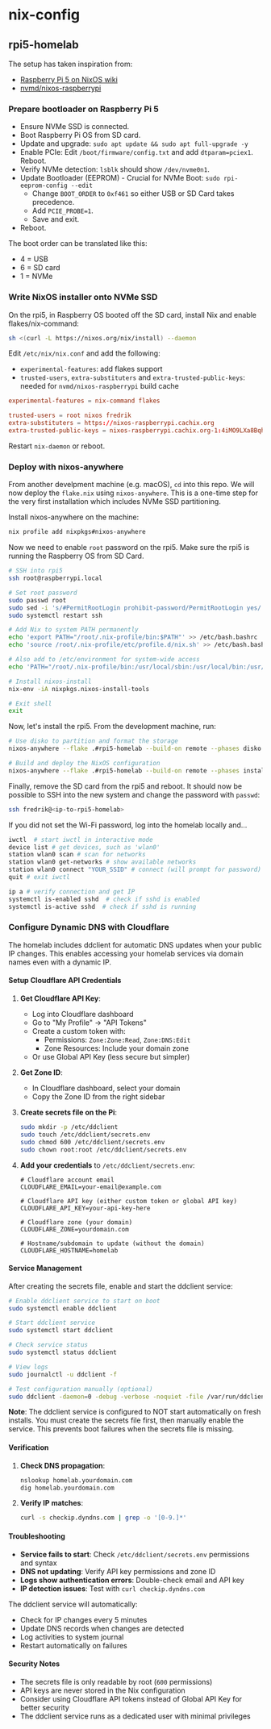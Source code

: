 # nix-config

## rpi5-homelab

The setup has taken inspiration from:

- [Raspberry Pi 5 on NixOS wiki](https://wiki.nixos.org/wiki/NixOS_on_ARM/Raspberry_Pi_5)
- [nvmd/nixos-raspberrypi](https://github.com/nvmd/nixos-raspberrypi)

### Prepare bootloader on Raspberry Pi 5

- Ensure NVMe SSD is connected.
- Boot Raspberry Pi OS from SD card.
- Update and upgrade: `sudo apt update && sudo apt full-upgrade -y`
- Enable PCIe: Edit `/boot/firmware/config.txt` and add `dtparam=pciex1`.
  Reboot.
- Verify NVMe detection: `lsblk` should show `/dev/nvme0n1`.
- Update Bootloader (EEPROM) - Crucial for NVMe Boot:
  `sudo rpi-eeprom-config --edit`
  - Change `BOOT_ORDER` to `0xf461` so either USB or SD Card takes precedence.
  - Add `PCIE_PROBE=1`.
  - Save and exit.
- Reboot.

The boot order can be translated like this:

- 4 = USB
- 6 = SD card
- 1 = NVMe

### Write NixOS installer onto NVMe SSD

On the rpi5, in Raspberry OS booted off the SD card, install Nix and enable
flakes/nix-command:

```sh
sh <(curl -L https://nixos.org/nix/install) --daemon
```

Edit `/etc/nix/nix.conf` and add the following:

- `experimental-features`: add flakes support
- `trusted-users`, `extra-substituters` and `extra-trusted-public-keys`: needed
  for `nvmd/nixos-raspberrypi` build cache

```conf
experimental-features = nix-command flakes

trusted-users = root nixos fredrik
extra-substituters = https://nixos-raspberrypi.cachix.org
extra-trusted-public-keys = nixos-raspberrypi.cachix.org-1:4iMO9LXa8BqhU+Rpg6LQKiGa2lsNh/j2oiYLNOQ5sPI=
```

Restart `nix-daemon` or reboot.

### Deploy with nixos-anywhere

From another develpment machine (e.g. macOS), `cd` into this repo. We will now
deploy the `flake.nix` using `nixos-anywhere`. This is a one-time step for the
very first installation which includes NVMe SSD partitioning.

Install nixos-anywhere on the machine:

```sh
nix profile add nixpkgs#nixos-anywhere
```

Now we need to enable `root` password on the rpi5. Make sure the rpi5 is running
the Raspberry OS from SD Card.

```sh
# SSH into rpi5
ssh root@raspberrypi.local

# Set root password
sudo passwd root
sudo sed -i 's/#PermitRootLogin prohibit-password/PermitRootLogin yes/' /etc/ssh/sshd_config
sudo systemctl restart ssh

# Add Nix to system PATH permanently
echo 'export PATH="/root/.nix-profile/bin:$PATH"' >> /etc/bash.bashrc
echo 'source /root/.nix-profile/etc/profile.d/nix.sh' >> /etc/bash.bashrc

# Also add to /etc/environment for system-wide access
echo 'PATH="/root/.nix-profile/bin:/usr/local/sbin:/usr/local/bin:/usr/sbin:/usr/bin:/sbin:/bin"' >> /etc/environment

# Install nixos-install
nix-env -iA nixpkgs.nixos-install-tools

# Exit shell
exit
```

Now, let's install the rpi5. From the development machine, run:

```sh
# Use disko to partition and format the storage
nixos-anywhere --flake .#rpi5-homelab --build-on remote --phases disko root@raspberrypi.local

# Build and deploy the NixOS configuration
nixos-anywhere --flake .#rpi5-homelab --build-on remote --phases install root@raspberrypi.local
```

Finally, remove the SD card from the rpi5 and reboot. It should now be possible
to SSH into the new system and change the password with `passwd`:

```sh
ssh fredrik@<ip-to-rpi5-homelab>
```

If you did not set the Wi-Fi password, log into the homelab locally and...

```sh
iwctl  # start iwctl in interactive mode
device list # get devices, such as 'wlan0'
station wlan0 scan # scan for networks
station wlan0 get-networks # show available networks
station wlan0 connect "YOUR_SSID" # connect (will prompt for password)
quit # exit iwctl

ip a # verify connection and get IP
systemctl is-enabled sshd  # check if sshd is enabled
systemctl is-active sshd  # check if sshd is running
```

### Configure Dynamic DNS with Cloudflare

The homelab includes ddclient for automatic DNS updates when your public IP changes. This enables accessing your homelab services via domain names even with a dynamic IP.

#### Setup Cloudflare API Credentials

1. **Get Cloudflare API Key**:
   - Log into Cloudflare dashboard
   - Go to "My Profile" → "API Tokens"
   - Create a custom token with:
     - Permissions: `Zone:Zone:Read`, `Zone:DNS:Edit`
     - Zone Resources: Include your domain zone
   - Or use Global API Key (less secure but simpler)

2. **Get Zone ID**:
   - In Cloudflare dashboard, select your domain
   - Copy the Zone ID from the right sidebar

3. **Create secrets file on the Pi**:
   ```sh
   sudo mkdir -p /etc/ddclient
   sudo touch /etc/ddclient/secrets.env
   sudo chmod 600 /etc/ddclient/secrets.env
   sudo chown root:root /etc/ddclient/secrets.env
   ```

4. **Add your credentials** to `/etc/ddclient/secrets.env`:
   ```env
   # Cloudflare account email
   CLOUDFLARE_EMAIL=your-email@example.com
   
   # Cloudflare API key (either custom token or global API key)
   CLOUDFLARE_API_KEY=your-api-key-here
   
   # Cloudflare zone (your domain)
   CLOUDFLARE_ZONE=yourdomain.com
   
   # Hostname/subdomain to update (without the domain)
   CLOUDFLARE_HOSTNAME=homelab
   ```

#### Service Management

After creating the secrets file, enable and start the ddclient service:

```sh
# Enable ddclient service to start on boot
sudo systemctl enable ddclient

# Start ddclient service
sudo systemctl start ddclient

# Check service status
sudo systemctl status ddclient

# View logs
sudo journalctl -u ddclient -f

# Test configuration manually (optional)
sudo ddclient -daemon=0 -debug -verbose -noquiet -file /var/run/ddclient/ddclient.conf
```

**Note**: The ddclient service is configured to NOT start automatically on fresh installs. You must create the secrets file first, then manually enable the service. This prevents boot failures when the secrets file is missing.

#### Verification

1. **Check DNS propagation**:
   ```sh
   nslookup homelab.yourdomain.com
   dig homelab.yourdomain.com
   ```

2. **Verify IP matches**:
   ```sh
   curl -s checkip.dyndns.com | grep -o '[0-9.]*'
   ```

#### Troubleshooting

- **Service fails to start**: Check `/etc/ddclient/secrets.env` permissions and syntax
- **DNS not updating**: Verify API key permissions and zone ID
- **Logs show authentication errors**: Double-check email and API key
- **IP detection issues**: Test with `curl checkip.dyndns.com`

The ddclient service will automatically:
- Check for IP changes every 5 minutes
- Update DNS records when changes are detected  
- Log activities to system journal
- Restart automatically on failures

#### Security Notes

- The secrets file is only readable by root (`600` permissions)
- API keys are never stored in the Nix configuration
- Consider using Cloudflare API tokens instead of Global API Key for better security
- The ddclient service runs as a dedicated user with minimal privileges
